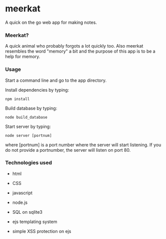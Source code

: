 # meerkat
A quick on the go web app for making notes.

### Meerkat?

A quick animal who probably forgots a lot quickly too. Also meerkat resembles the word "memory" a bit and the purpose of this app is to be a help for memory.

### Usage

Start a command line and go to the app directory.

Install dependencies by typing:

`npm install`

Build database by typing:

`node build_database`

Start server by typing:

`node server [portnum]`

where [portnum] is a port number where the server will start listening. If you do not provide a portnumber, the server will listen on port 80.

### Technologies used

* html
* CSS

* javascript
* node.js
* SQL on sqlite3
* ejs templating system

* simple XSS protection on ejs

